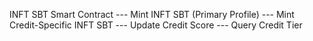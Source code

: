 INFT SBT Smart Contract
--- Mint INFT SBT (Primary Profile)
--- Mint Credit-Specific INFT SBT
--- Update Credit Score
--- Query Credit Tier
